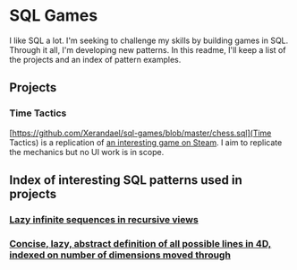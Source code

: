 # SQL Games

I like SQL a lot.  I'm seeking to challenge my skills by building games in SQL.  Through it all, I'm developing new patterns.  In this readme, I'll keep a list of the projects and an index of pattern examples.

## Projects
### Time Tactics
[https://github.com/Xerandael/sql-games/blob/master/chess.sql](Time Tactics) is a replication of [an interesting game on Steam](https://store.steampowered.com/app/1349230/5D_Chess_With_Multiverse_Time_Travel/).  I aim to replicate the mechanics but no UI work is in scope.

## Index of interesting SQL patterns used in projects
### [Lazy infinite sequences in recursive views](https://github.com/Xerandael/sql-games/blob/4e9a34a918a6a629c2b8dae552215dc1653ec109/chess.sql#L3)

### [Concise, lazy, abstract definition of all possible lines in 4D, indexed on number of dimensions moved through](https://github.com/Xerandael/sql-games/blob/4e9a34a918a6a629c2b8dae552215dc1653ec109/chess.sql#L30-L68)
